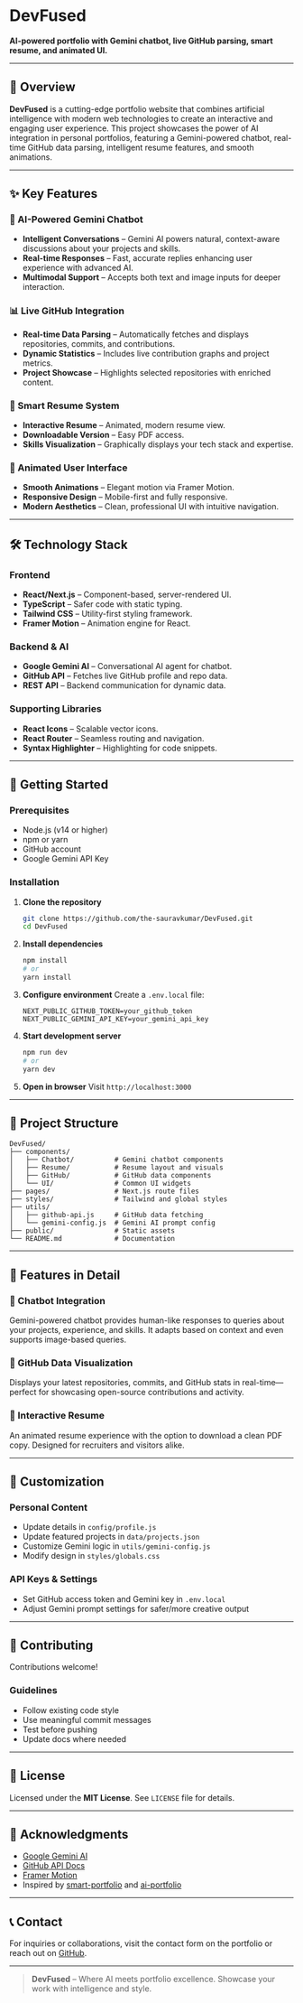 # DevFused

**AI-powered portfolio with Gemini chatbot, live GitHub parsing, smart resume, and animated UI.**

---

## 🚀 Overview

**DevFused** is a cutting-edge portfolio website that combines artificial intelligence with modern web technologies to create an interactive and engaging user experience. This project showcases the power of AI integration in personal portfolios, featuring a Gemini-powered chatbot, real-time GitHub data parsing, intelligent resume features, and smooth animations.

---

## ✨ Key Features

### 🤖 AI-Powered Gemini Chatbot
- **Intelligent Conversations** – Gemini AI powers natural, context-aware discussions about your projects and skills.
- **Real-time Responses** – Fast, accurate replies enhancing user experience with advanced AI.
- **Multimodal Support** – Accepts both text and image inputs for deeper interaction.

### 📊 Live GitHub Integration
- **Real-time Data Parsing** – Automatically fetches and displays repositories, commits, and contributions.
- **Dynamic Statistics** – Includes live contribution graphs and project metrics.
- **Project Showcase** – Highlights selected repositories with enriched content.

### 📄 Smart Resume System
- **Interactive Resume** – Animated, modern resume view.
- **Downloadable Version** – Easy PDF access.
- **Skills Visualization** – Graphically displays your tech stack and expertise.

### 🎨 Animated User Interface
- **Smooth Animations** – Elegant motion via Framer Motion.
- **Responsive Design** – Mobile-first and fully responsive.
- **Modern Aesthetics** – Clean, professional UI with intuitive navigation.

---

## 🛠️ Technology Stack

### Frontend
- **React/Next.js** – Component-based, server-rendered UI.
- **TypeScript** – Safer code with static typing.
- **Tailwind CSS** – Utility-first styling framework.
- **Framer Motion** – Animation engine for React.

### Backend & AI
- **Google Gemini AI** – Conversational AI agent for chatbot.
- **GitHub API** – Fetches live GitHub profile and repo data.
- **REST API** – Backend communication for dynamic data.

### Supporting Libraries
- **React Icons** – Scalable vector icons.
- **React Router** – Seamless routing and navigation.
- **Syntax Highlighter** – Highlighting for code snippets.

---

## 🚀 Getting Started

### Prerequisites

- Node.js (v14 or higher)
- npm or yarn
- GitHub account
- Google Gemini API Key

### Installation

1. **Clone the repository**
   ```bash
   git clone https://github.com/the-sauravkumar/DevFused.git
   cd DevFused
   ```

2. **Install dependencies**
   ```bash
   npm install
   # or
   yarn install
   ```

3. **Configure environment**
   Create a `.env.local` file:
   ```env
   NEXT_PUBLIC_GITHUB_TOKEN=your_github_token
   NEXT_PUBLIC_GEMINI_API_KEY=your_gemini_api_key
   ```

4. **Start development server**
   ```bash
   npm run dev
   # or
   yarn dev
   ```

5. **Open in browser**
   Visit `http://localhost:3000`

---

## 📁 Project Structure

```
DevFused/
├── components/
│   ├── Chatbot/          # Gemini chatbot components
│   ├── Resume/           # Resume layout and visuals
│   ├── GitHub/           # GitHub data components
│   └── UI/               # Common UI widgets
├── pages/                # Next.js route files
├── styles/               # Tailwind and global styles
├── utils/
│   ├── github-api.js     # GitHub data fetching
│   └── gemini-config.js  # Gemini AI prompt config
├── public/               # Static assets
└── README.md             # Documentation
```

---

## 🎯 Features in Detail

### 🔹 Chatbot Integration

Gemini-powered chatbot provides human-like responses to queries about your projects, experience, and skills. It adapts based on context and even supports image-based queries.

### 🔹 GitHub Data Visualization

Displays your latest repositories, commits, and GitHub stats in real-time—perfect for showcasing open-source contributions and activity.

### 🔹 Interactive Resume

An animated resume experience with the option to download a clean PDF copy. Designed for recruiters and visitors alike.

---

## 🔧 Customization

### Personal Content

- Update details in `config/profile.js`
- Update featured projects in `data/projects.json`
- Customize Gemini logic in `utils/gemini-config.js`
- Modify design in `styles/globals.css`

### API Keys & Settings

- Set GitHub access token and Gemini key in `.env.local`
- Adjust Gemini prompt settings for safer/more creative output

---

## 🌟 Contributing

Contributions welcome!

### Guidelines

- Follow existing code style
- Use meaningful commit messages
- Test before pushing
- Update docs where needed

---

## 📄 License

Licensed under the **MIT License**. See `LICENSE` file for details.

---

## 🤝 Acknowledgments

- [Google Gemini AI](https://ai.google.dev/)
- [GitHub API Docs](https://docs.github.com/en/rest)
- [Framer Motion](https://www.framer.com/motion/)
- Inspired by [smart-portfolio](https://github.com/medevs/smart-portfolio) and [ai-portfolio](https://github.com/Ravsalt/ai-portfolio)

---

## 📞 Contact

For inquiries or collaborations, visit the contact form on the portfolio or reach out on [GitHub](https://github.com/the-sauravkumar).

---

> **DevFused** – Where AI meets portfolio excellence. Showcase your work with intelligence and style.
